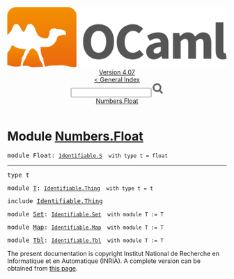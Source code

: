 <!-- ((! set title API !)) ((! set documentation !)) ((! set api !)) ((! set nobreadcrumb !)) -->
<div class="api"><header><nav class="toc brand"><a class="brand" href="https://ocaml.org/"><img src="colour-logo-gray.svg" class="svg" alt="OCaml"></a></nav><nav class="toc"><div class="toc_version"><a href="/docs" id="version-select">Version 4.07</a></div><a href="index.html">&lt; General Index</a><div class="api_search"><input type="text" name="apisearch" id="api_search" oninput="mySearch(false);" onkeypress="this.oninput();" onclick="this.oninput();" onpaste="this.oninput();">
<img src="search_icon.svg" alt="Search" class="svg" onclick="mySearch(false)"></div>
<div id="search_results"></div><div class="toc_title"><a href="#top">Numbers.Float</a></div><ul></ul></nav></header>

<h1>Module <a href="type_Numbers.Float.html">Numbers.Float</a></h1>

<pre><span id="MODULEFloat"><span class="keyword">module</span> Float</span>: <code class="type"><a href="Identifiable.S.html">Identifiable.S</a></code><code class="type">  with type t = float</code></pre><hr width="100%">

<pre><span id="TYPEt"><span class="keyword">type</span> <code class="type"></code>t</span> </pre>


<pre><span id="MODULET"><span class="keyword">module</span> <a href="Identifiable.S.T.html">T</a></span>: <code class="type"><a href="Identifiable.Thing.html">Identifiable.Thing</a></code><code class="type">  with type t = t</code></pre>
<pre><span class="keyword">include</span> <a href="Identifiable.Thing.html">Identifiable.Thing</a></pre>

<pre><span id="MODULESet"><span class="keyword">module</span> <a href="Identifiable.S.Set.html">Set</a></span>: <code class="type"><a href="Identifiable.Set.html">Identifiable.Set</a></code><code class="type">  with module T := T</code></pre>
<pre><span id="MODULEMap"><span class="keyword">module</span> <a href="Identifiable.S.Map.html">Map</a></span>: <code class="type"><a href="Identifiable.Map.html">Identifiable.Map</a></code><code class="type">  with module T := T</code></pre>
<pre><span id="MODULETbl"><span class="keyword">module</span> <a href="Identifiable.S.Tbl.html">Tbl</a></span>: <code class="type"><a href="Identifiable.Tbl.html">Identifiable.Tbl</a></code><code class="type">  with module T := T</code></pre>
<div class="copyright">The present documentation is copyright Institut National de Recherche en Informatique et en Automatique (INRIA). A complete version can be obtained from <a href="http://caml.inria.fr/pub/docs/manual-ocaml/">this page</a>.</div></div>